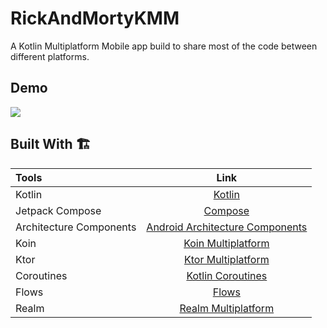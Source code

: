 
# RickAndMortyKMM

A Kotlin Multiplatform Mobile app build to share most of the code between different platforms.


## Demo
![](https://github.com/fahadnasrullah109/RickAndMortyKMM/blob/main/Art/rick%26morty.gif)



## Built With 🏗
| Tools | Link |
|     :---      |          :---: |
| Kotlin | [Kotlin](https://kotlinlang.org/) |
|    Jetpack Compose | [Compose](https://developer.android.com/jetpack/compose/) |
|    Architecture Components | [Android Architecture Components](https://developer.android.com/topic/libraries/architecture) |
|    Koin | [Koin Multiplatform](https://github.com/InsertKoinIO/koin) |
|    Ktor | [Ktor Multiplatform](https://ktor.io/docs/welcome.html) 
|    Coroutines | [Kotlin Coroutines](https://developer.android.com/kotlin/coroutines) |
|    Flows | [Flows](https://developer.android.com/kotlin/flow) |
|    Realm | [Realm Multiplatform](https://github.com/realm/realm-kotlin) |
